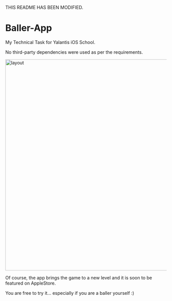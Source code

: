 THIS README HAS BEEN MODIFIED.

# Baller-App

My Technical Task for Yalantis iOS School.

No third-party dependencies were used as per the requirements.

<img width="660" alt="layout" src="https://user-images.githubusercontent.com/15111800/63605349-70580280-c5d6-11e9-9a56-162379d60e1c.png">

Of course, the app brings the game to a new level and it is soon to be featured on AppleStore.

You are free to try it... especially if you are a baller yourself :)

